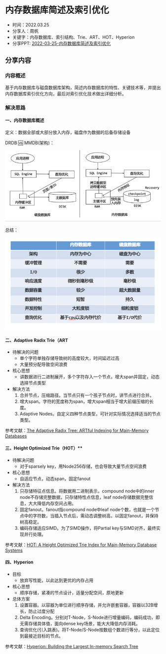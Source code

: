 # 内存数据库简述及索引优化

- 时间：2022.03.25
- 分享人：周帆
- 关键字：内存数据库、索引结构、Trie、ART、HOT、Hyperion
- 分享PPT: [2022-03-25-内存数据库简述及索引优化](./slides/2022-03-25-内存数据库简述及索引优化.pdf)

## 分享内容

### 内容概述

基于内存数据库与磁盘数据库架构，简述内存数据库的特性、关键技术等，并提出内存数据库索引优化方向，最后对索引优化技术做出详细分析。

### 解决思路

#### 一、内存数据库概述

定义：数据全部或大部分放入内存，磁盘作为数据的后备存储设备

DRDB 🆚 MMDB(架构)：

<img src="./imgs/image-20220325-1.png" style="zoom:100%;" />

总结：

<img src="./imgs/image-20220325-2.png" style="zoom:100%;" />

#### 二、Adaptive Radix Trie（ART

- 待解决的问题
  - 单个字符单独存储导致树的高度较大，时间延迟过高
  - 大量预分配导致空间浪费
- 核心思想
  - 讲数据进行二进制展开，多个字符存入一个节点，增大span并固定，动态选择节点类型
- 解决方法
  1. 合并节点，压缩路径。当节点只有一个孩子节点时，讲节点进行合并。
  2. 增大span。字符的宽度称为span，增大span相当于增大前缀压缩的长度。
  3. Adaptive Nodes。自定义四种节点类型，可针对实际情况选择适当的节点类型。

参考文献：[The Adaptive Radix Tree: ARTful Indexing for Main-Memory Databases](https://db.in.tum.de/~leis/papers/ART.pdf)

#### 三、Height Optimized Trie（HOT）**

- 待解决问题
  - 对于sparsely key，用Node256存储，也会导致大量节点空间浪费
- 核心思想
  - 自适应节点，动态span，固定fanout
- 解决方法
  1. 只存储特征点信息。将数据用二进制表示，compound node中的inner node不存储完整数据，只存储特性点信息，leaf node存储数据完整信息，大大降低内存空间占用。
  2. 固定fanout。fanout指compound node中leaf node个数，也就是一个节点中的字符数，当插入节点后，需动态调整树高，以固定fanout，并保持树高稳定。
  3. 编码存储适应SIMD。为了SIMD操作，将Partial key与SIMD对齐，最终实现并行处理。

参考文献：[HOT: A Height Optimized Trie Index for Main-Memory Database Systems](https://dbis.uibk.ac.at/sites/default/files/2018-04/hot-height-optimized-author-version.pdf)

#### 四、Hyperion

- 目标
  - 放弃写性能，以此达到更优的内存占用
- 核心思想
  - 顺序存储，紧凑的节点设计，适量分配空间，原地更新
- 总体方案
  1. 设置容器。以容器为单位进行顺序存储，并允许嵌套容器，容器以32B增长，防止过度分配
  2. Delta Encoding。分别对T-Node，S-Node进行增量编码，编码成功，即无需存储具体值，面向dense key场景，能大大降低内存消耗。
  3. 查询优化(引入跳表)。将T-Node/S-Node按数组个数进行等分，以此定位到最接近目标的节点。

参考文献：[Hyperion: Building the Largest In-memory Search Tree](https://core.ac.uk/download/pdf/288352806.pdf)
